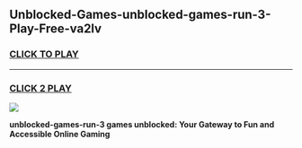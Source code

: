 
## Unblocked-Games-unblocked-games-run-3-Play-Free-va2lv
<h3>
<a href="https://premium76.site?title=unblocked-games-run-3&ref=19M">CLICK TO PLAY</a></h3>
<hr>

<h3>
<a href="https://premium76.site?title=unblocked-games-run-3&ref=19M">CLICK 2 PLAY</a>
  
</h3>

<a href="https://premium76.site?title=unblocked-games-run-3&ref=19M"><img src="https://clearcache.store/games.png"></a>


**unblocked-games-run-3 games unblocked: Your Gateway to Fun and Accessible Online Gaming**
